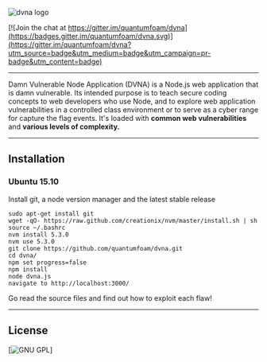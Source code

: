 ![dvna logo](https://github.com/quantumfoam/dvna/blob/master/public/images/dvna.png)

[![Join the chat at https://gitter.im/quantumfoam/dvna](https://badges.gitter.im/quantumfoam/dvna.svg)](https://gitter.im/quantumfoam/dvna?utm_source=badge&utm_medium=badge&utm_campaign=pr-badge&utm_content=badge)

- - -

Damn Vulnerable Node Application (DVNA) is a Node.js web application that is damn vulnerable. Its intended purpose is to teach secure coding concepts to web developers who use Node, and to explore web application vulnerabilities in a controlled class environment or to serve as a cyber range for capture the flag events. It's loaded with **common web vulnerabilities** and **various levels of complexity.**
- - -

## Installation

### Ubuntu 15.10

Install git, a node version manager and the latest stable release

```
sudo apt-get install git
wget -qO- https://raw.github.com/creationix/nvm/master/install.sh | sh
source ~/.bashrc
nvm install 5.3.0
nvm use 5.3.0
git clone https://github.com/quantumfoam/dvna.git
cd dvna/
npm set progress=false
npm install
node dvna.js
navigate to http://localhost:3000/
```

Go read the source files and find out how to exploit each flaw!
- - -

## License

[![GNU GPL](http://www.gnu.org/licenses/)]
